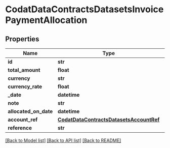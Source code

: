 # CodatDataContractsDatasetsInvoicePaymentAllocation

## Properties
Name | Type | Description | Notes
------------ | ------------- | ------------- | -------------
**id** | **str** |  | [optional] 
**total_amount** | **float** |  | [optional] 
**currency** | **str** |  | [optional] 
**currency_rate** | **float** |  | [optional] 
**_date** | **datetime** |  | [optional] 
**note** | **str** |  | [optional] 
**allocated_on_date** | **datetime** |  | [optional] 
**account_ref** | [**CodatDataContractsDatasetsAccountRef**](CodatDataContractsDatasetsAccountRef.md) |  | [optional] 
**reference** | **str** |  | [optional] 

[[Back to Model list]](../README.md#documentation-for-models) [[Back to API list]](../README.md#documentation-for-api-endpoints) [[Back to README]](../README.md)

